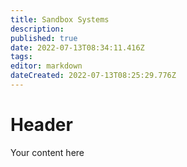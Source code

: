 ```yaml
---
title: Sandbox Systems
description: 
published: true
date: 2022-07-13T08:34:11.416Z
tags: 
editor: markdown
dateCreated: 2022-07-13T08:25:29.776Z
---
```


# Header
Your content here